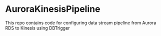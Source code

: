 # AuroraKinesisPipeline
This repo contains code for configuring data stream pipeline from Aurora RDS to Kinesis using DBTrigger
